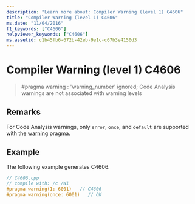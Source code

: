 ```yaml
---
description: "Learn more about: Compiler Warning (level 1) C4606"
title: "Compiler Warning (level 1) C4606"
ms.date: "11/04/2016"
f1_keywords: ["C4606"]
helpviewer_keywords: ["C4606"]
ms.assetid: c1b45fb6-672b-42eb-9e1c-c67b3e4150d3
---
```

# Compiler Warning (level 1) C4606

> #pragma warning : 'warning_number' ignored; Code Analysis warnings are not associated with warning levels

## Remarks

For Code Analysis warnings, only `error`, `once`, and `default` are supported with the [warning](../../preprocessor/warning.md) pragma.

## Example

The following example generates C4606.

```cpp
// C4606.cpp
// compile with: /c /W1
#pragma warning(1: 6001)   // C4606
#pragma warning(once: 6001)   // OK
```

